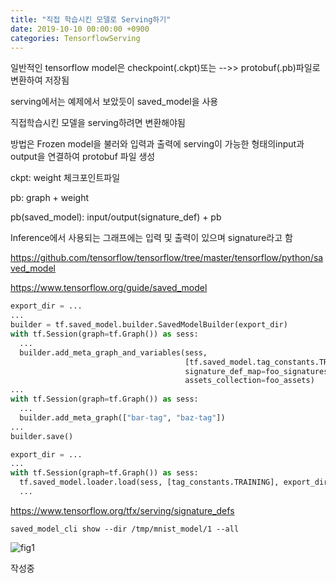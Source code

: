 ```yaml
---
title: "직접 학습시킨 모델로 Serving하기"
date: 2019-10-10 00:00:00 +0900
categories: TensorflowServing
---
```


일반적인 tensorflow model은 checkpoint(.ckpt)또는 -->> protobuf(.pb)파일로 변환하여 저장됨

serving에서는 예제에서 보았듯이 saved_model을 사용

직접학습시킨 모델을 serving하려면 변환해야됨

방법은 Frozen model을 불러와 입력과 출력에 serving이 가능한 형태의input과output을 연결하여 protobuf 파일 생성

ckpt: weight 체크포인트파일

pb: graph + weight

pb(saved_model): input/output(signature_def) + pb

Inference에서 사용되는 그래프에는 입력 및 출력이 있으며 signature라고 함

<https://github.com/tensorflow/tensorflow/tree/master/tensorflow/python/saved_model> 

<https://www.tensorflow.org/guide/saved_model> 



```python
export_dir = ...
...
builder = tf.saved_model.builder.SavedModelBuilder(export_dir)
with tf.Session(graph=tf.Graph()) as sess:
  ...
  builder.add_meta_graph_and_variables(sess,
                                       [tf.saved_model.tag_constants.TRAINING],
                                       signature_def_map=foo_signatures,
                                       assets_collection=foo_assets)
...
with tf.Session(graph=tf.Graph()) as sess:
  ...
  builder.add_meta_graph(["bar-tag", "baz-tag"])
...
builder.save()
```

```python
export_dir = ...
...
with tf.Session(graph=tf.Graph()) as sess:
  tf.saved_model.loader.load(sess, [tag_constants.TRAINING], export_dir)
  ...
```

<https://www.tensorflow.org/tfx/serving/signature_defs> 

```
saved_model_cli show --dir /tmp/mnist_model/1 --all
```



![fig1](https://bjo9280.github.io/assets/images/2019-10-10/fig1.png)

작성중